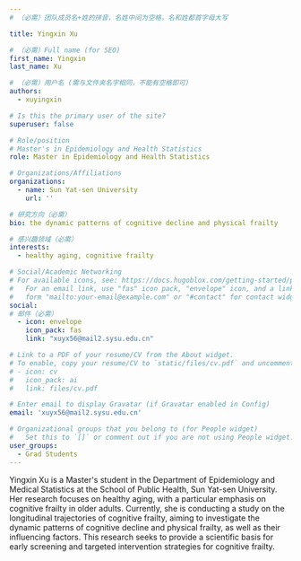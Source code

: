 ```yaml
---
# （必需）团队成员名+姓的拼音，名姓中间为空格，名和姓都首字母大写

title: Yingxin Xu

# （必需）Full name (for SEO)
first_name: Yingxin
last_name: Xu

# （必需）用户名 (需与文件夹名字相同，不能有空格即可)
authors:
  - xuyingxin

# Is this the primary user of the site?
superuser: false

# Role/position
# Master's in Epidemiology and Health Statistics
role: Master in Epidemiology and Health Statistics

# Organizations/Affiliations
organizations:
  - name: Sun Yat-sen University
    url: ''

# 研究方向（必需）
bio: the dynamic patterns of cognitive decline and physical frailty

# 感兴趣领域（必需）
interests:
  - healthy aging, cognitive frailty

# Social/Academic Networking
# For available icons, see: https://docs.hugoblox.com/getting-started/page-builder/#icons
#   For an email link, use "fas" icon pack, "envelope" icon, and a link in the
#   form "mailto:your-email@example.com" or "#contact" for contact widget.
social:
# 邮件（必需）
  - icon: envelope
    icon_pack: fas
    link: "xuyx56@mail2.sysu.edu.cn"

# Link to a PDF of your resume/CV from the About widget.
# To enable, copy your resume/CV to `static/files/cv.pdf` and uncomment the lines below.
# - icon: cv
#   icon_pack: ai
#   link: files/cv.pdf

# Enter email to display Gravatar (if Gravatar enabled in Config)
email: 'xuyx56@mail2.sysu.edu.cn'

# Organizational groups that you belong to (for People widget)
#   Set this to `[]` or comment out if you are not using People widget.
user_groups:
  - Grad Students
---
```


Yingxin Xu is a Master's student in the Department of Epidemiology and Medical Statistics at the School of Public Health, Sun Yat-sen University. Her research focuses on healthy aging, with a particular emphasis on cognitive frailty in older adults. Currently, she is conducting a study on the longitudinal trajectories of cognitive frailty, aiming to investigate the dynamic patterns of cognitive decline and physical frailty, as well as their influencing factors. This research seeks to provide a scientific basis for early screening and targeted intervention strategies for cognitive frailty.


